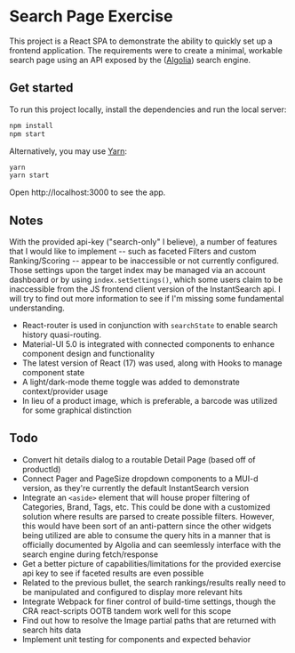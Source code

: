 # Search Page Exercise

This project is a React SPA to demonstrate the ability to quickly set up a frontend application. The requirements were to create a minimal, workable search page using an API exposed by the ([Algolia](https://www.algolia.com/)) search engine. 

## Get started

To run this project locally, install the dependencies and run the local server:

```sh
npm install
npm start
```

Alternatively, you may use [Yarn](https://http://yarnpkg.com/):

```sh
yarn
yarn start
```

Open http://localhost:3000 to see the app.


## Notes
With the provided api-key ("search-only" I believe), a number of features that I would like to implement -- such as faceted Filters and custom Ranking/Scoring -- appear to be inaccessible or not currently configured. Those settings upon the target index may be managed via an account dashboard or by using `index.setSettings()`, which some users claim to be inaccessible from the JS frontend client version of the InstantSearch api. I will try to find out more information to see if I'm missing some fundamental understanding.

- React-router is used in conjunction with `searchState` to enable search history quasi-routing.
- Material-UI 5.0 is integrated with connected components to enhance component design and functionality
- The latest version of React (17) was used, along with Hooks to manage component state
- A light/dark-mode theme toggle was added to demonstrate context/provider usage
- In lieu of a product image, which is preferable, a barcode was utilized for some graphical distinction

 
## Todo

- Convert hit details dialog to a routable Detail Page (based off of productId)
- Connect Pager and PageSize dropdown components to a MUI-d version, as they're currently the default InstantSearch version
- Integrate an `<aside>` element that will house proper filtering of Categories, Brand, Tags, etc. This could be done with a customized solution where results are parsed to create possible filters. However, this would have been sort of an anti-pattern since the other widgets being utilized are able to consume the query hits in a manner that is officially documented by Algolia and can seemlessly interface with the search engine during fetch/response 
- Get a better picture of capabilities/limitations for the provided exercise api key to see if faceted results are even possible
- Related to the previous bullet, the search rankings/results really need to be manipulated and configured to display more relevant hits
- Integrate Webpack for finer control of build-time settings, though the CRA react-scripts OOTB tandem work well for this scope
- Find out how to resolve the Image partial paths that are returned with search hits data
- Implement unit testing for components and expected behavior
